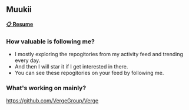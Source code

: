 ## Muukii

[**📋 Resume**](https://www.notion.so/muukii/Resume-Hiroshi-Kimura-Muukii-19e4d463d396461db087f215a4d6c8ee)

### How valuable is following me?

- I mostly exploring the repogitories from my activity feed and trending every day.
- And then I will star it if I get interested in there.
- You can see these repogitories on your feed by following me.

### What's working on mainly?

https://github.com/VergeGroup/Verge
